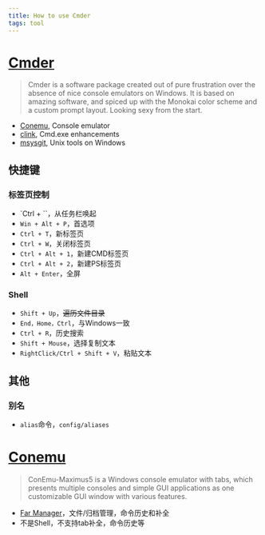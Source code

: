 ```yaml
---
title: How to use Cmder
tags: tool
---
```


# [Cmder](https://github.com/bliker/cmder)


>Cmder is a software package created out of pure frustration over the absence of nice console emulators on Windows. It is based on amazing software, and spiced up with the Monokai color scheme and a custom prompt layout. Looking sexy from the start.

- [Conemu](https://code.google.com/p/conemu-maximus5/), Console emulator
- [clink](https://code.google.com/p/clink/), Cmd.exe enhancements
- [msysgit](https://github.com/msysgit/msysgit), Unix tools on Windows

## 快捷键

### 标签页控制

- `Ctrl + ``，从任务栏唤起
- `Win + Alt + P`，首选项
- `Ctrl + T`，新标签页
- `Ctrl + W`，关闭标签页
- `Ctrl + Alt + 1`，新建CMD标签页
- `Ctrl + Alt + 2`，新建PS标签页
- `Alt + Enter`，全屏

### Shell

- `Shift + Up`，~~遍历文件目录~~
- `End，Home，Ctrl`，与Windows一致
- `Ctrl + R`，历史搜索
- `Shift + Mouse`，选择复制文本
- `RightClick/Ctrl + Shift + V`，粘贴文本

## 其他

### 别名

- `alias`命令，`config/aliases`

# [Conemu](https://code.google.com/p/conemu-maximus5/wiki/ConEmu)

> ConEmu-Maximus5 is a Windows console emulator with tabs, which presents multiple consoles and simple GUI applications as one customizable GUI window with various features.

- [Far Manager](http://www.farmanager.com/download.php?l=en)，文件/归档管理，命令历史和补全 
- 不是Shell，不支持tab补全，命令历史等